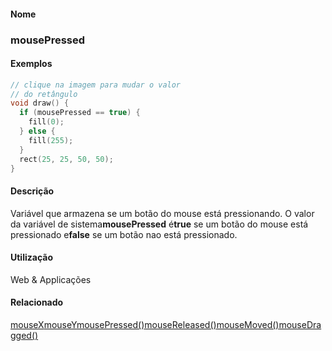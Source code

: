 
#### Nome
### mousePressed

#### Exemplos

```pde
// clique na imagem para mudar o valor
// do retângulo
void draw() { 
  if (mousePressed == true) { 
    fill(0); 
  } else { 
    fill(255); 
  } 
  rect(25, 25, 50, 50); 
} 

```

#### Descrição
Variável que armazena se um botão do mouse está pressionando. O valor da variável de sistema**mousePressed** é**true** se um botão do mouse está pressionado e**false** se um botão nao está pressionado.

#### Utilização

	
Web & Applicações

#### Relacionado
[mouseX](mouseX)[mouseY](mouseY)[mousePressed()](mousePressed_)[mouseReleased()](mouseReleased_)[mouseMoved()](mouseMoved_)[mouseDragged()](mouseDragged_)
